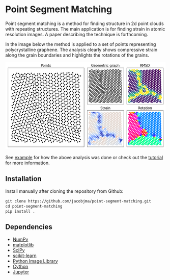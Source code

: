# Point Segment Matching
Point segment matching is a method for finding structure in 2d point clouds with repeating structures. The main application is for finding strain in atomic resolution images. A paper describing the technique is forthcoming.

In the image below the method is applied to a set of points representing polycrystalline graphene. The analysis clearly shows compressive strain along the grain boundaries and highlights the rotations of the grains.

<p align="center">
  <img src="https://github.com/jacobjma/point-segment-matching/blob/master/notebooks/abstract.png?raw=true" alt="Polycrystaline graphene"/>
</p>

See [example](https://github.com/jacobjma/point-segment-matching/blob/master/notebooks/poly_graphene_traversal.ipynb) for how the above analysis was done or check out the [tutorial](https://github.com/jacobjma/point-segment-matching/blob/master/notebooks/tutorial_nanowire.ipynb) for more information.

## Installation
Install manually after cloning the repository from Github:

    git clone https://github.com/jacobjma/point-segment-matching.git
    cd point-segment-matching
    pip install .

## Dependencies
* [NumPy](http://docs.scipy.org/doc/numpy/reference/)
* [matplotlib](http://matplotlib.org/)
* [SciPy](https://www.scipy.org/)
* [scikit-learn](http://scikit-learn.org/stable/)
* [Python Image Library](https://pillow.readthedocs.io/en/5.0.0/)
* [Cython](http://cython.org/)
* [Jupyter](http://jupyter.org/)
